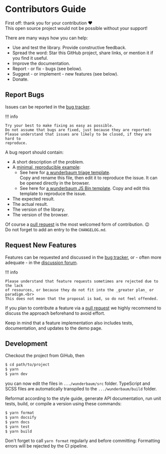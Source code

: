 # Contributors Guide

First off: thank you for your contribution :heart: <br>
This open source project would not be possible without your support!

There are many ways how you can help:

- Use and test the library. Provide constructive feedback.
- Spread the word: Star this GitHub project, share links, or mention it if you
  find it useful.
- Improve the documentation.
- Report - or fix - bugs (see below).
- Suggest - or implement - new features (see below).
- Donate.

## Report Bugs

Issues can be reported in the [bug tracker](https://github.com/mar10/wunderbaum/issues).

!!! info

    Try your best to make fixing as easy as possible.
    Do not assume that bugs are fixed, just because they are reported:
    Please understand that issues are likely to be closed, if they are hard to
    reproduce.

A bug report should contain:

- A short description of the problem.
- A [minimal, reproducible example](https://stackoverflow.com/help/minimal-reproducible-example):
  - See here for [a wunderbaum triage template](https://github.com/mar10/wunderbaum/blob/main/test/triage/issue_000.html). <br>
    Copy and rename this file, then edit it to reproduce the issue.
    It can be opened directly in the browser.
  - See here for [a wunderbaum JS Bin template](https://jsbin.com/lecasinava/edit?html,js,output).
    Copy and edit this template to reproduce the issue.
- The expected result.
- The actual result.
- The version of the library.
- The version of the browser.

Of course a
[pull request](https://docs.github.com/en/pull-requests/collaborating-with-pull-requests/proposing-changes-to-your-work-with-pull-requests/about-pull-requests)
is the most welcomed form of contribution. 😉<br>
Do not forget to add an entry to the `CHANGELOG.md`.

## Request New Features

Features can be requested and discussed in the [bug tracker](https://github.com/mar10/wunderbaum/issues),
or - often more adequate - in the [discussion forum](https://github.com/mar10/wunderbaum/discussions).

!!! info

    Please understand that feature requests sometimes are rejected due to the lack
    of resources, or because they do not fit into the _greater plan_ or paradigm.<br>
    This does not mean that the proposal is bad, so do not feel offended.

If you plan to contribute a feature via a
[pull request](https://docs.github.com/en/pull-requests/collaborating-with-pull-requests/proposing-changes-to-your-work-with-pull-requests/about-pull-requests)
we highly recommend to discuss the approach beforehand to avoid effort.

Keep in mind that a feature implementation also includes tests, documentation,
and updates to the demo page.

## Development

Checkout the project from GiHub, then

```bash
$ cd path/to/project
$ yarn
$ yarn dev
```

you can now edit the files in `.../wunderbaum/src` folder.
TypeScript and SCSS files are automatically transpiled to the `.../wunderbaum/build` folder.

Reformat according to the style guide, generate API documentation, run unit tests,
build, or compile a version using these commands:

```bash
$ yarn format
$ yarn docsify
$ yarn docs
$ yarn test
$ yarn build
```

Don't forget to call `yarn format` regularly and before committing:
Formatting errors will be rejected by the CI pipeline.
